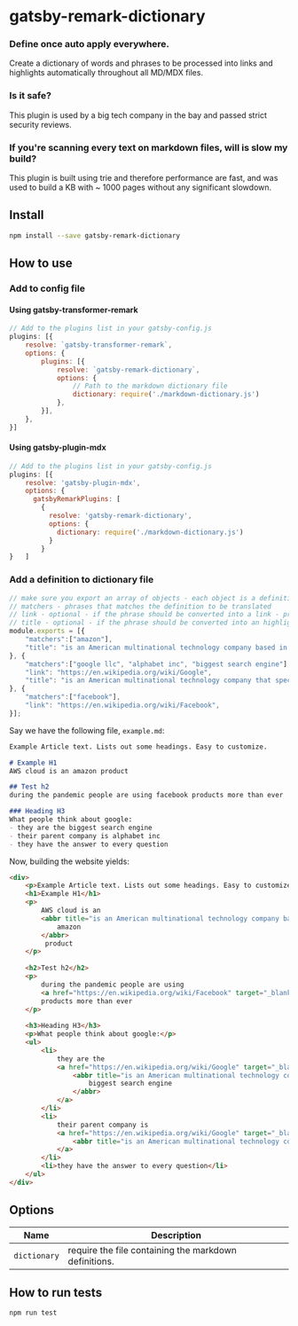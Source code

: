 
# gatsby-remark-dictionary

### Define once auto apply everywhere. 
Create a dictionary of words and phrases to be processed into links and highlights automatically throughout all MD/MDX files.

### Is it safe?
This plugin is used by a big tech company in the bay and passed strict security reviews.

### If you're scanning every text on markdown files, will is slow my build?
This plugin is built using trie and therefore performance are fast, and was used to build a KB with ~ 1000 pages without any significant slowdown.

## Install

```sh
npm install --save gatsby-remark-dictionary
```

## How to use

### Add to config file
#### Using gatsby-transformer-remark
```javascript 
// Add to the plugins list in your gatsby-config.js
plugins: [{
    resolve: `gatsby-transformer-remark`,
    options: {
        plugins: [{
            resolve: `gatsby-remark-dictionary`,
            options: {
                // Path to the markdown dictionary file
                dictionary: require('./markdown-dictionary.js')
            },
        }],
    },
}]
```

#### Using gatsby-plugin-mdx
```javascript 
// Add to the plugins list in your gatsby-config.js
plugins: [{
    resolve: 'gatsby-plugin-mdx',
    options: {
      gatsbyRemarkPlugins: [
        {
          resolve: 'gatsby-remark-dictionary',
          options: {
            dictionary: require('./markdown-dictionary.js')
          }
        }
}   ]
```

### Add a definition to dictionary file

```javascript
// make sure you export an array of objects - each object is a definition containing
// matchers - phrases that matches the definition to be translated
// link - optional - if the phrase should be converted into a link - provide the URL for the link
// title - optional - if the phrase should be converted into an highlighter, provide the text to be presented when hovered.
module.exports = [{
    "matchers":["amazon"],
    "title": "is an American multinational technology company based in Seattle, Washington, which focuses on e-commerce, cloud computing, digital streaming, and artificial intelligence"
}, {
    "matchers":["google llc", "alphabet inc", "biggest search engine"],
    "link": "https://en.wikipedia.org/wiki/Google",
    "title": "is an American multinational technology company that specializes in Internet-related services and products"
}, {
    "matchers":["facebook"],
    "link": "https://en.wikipedia.org/wiki/Facebook",
}];
```

Say we have the following file, `example.md`:

```markdown
Example Article text. Lists out some headings. Easy to customize.

# Example H1
AWS cloud is an amazon product

## Test h2
during the pandemic people are using facebook products more than ever

### Heading H3
What people think about google:
- they are the biggest search engine
- their parent company is alphabet inc
- they have the answer to every question

```

Now, building the website yields:

```html
<div>
    <p>Example Article text. Lists out some headings. Easy to customize.</p>
    <h1>Example H1</h1>
    <p>
        AWS cloud is an
        <abbr title="is an American multinational technology company based in Seattle, Washington, which focuses on e-commerce, cloud computing, digital streaming, and artificial intelligence">
            amazon
        </abbr>
         product
    </p>
    
    <h2>Test h2</h2>
    <p>
        during the pandemic people are using
        <a href="https://en.wikipedia.org/wiki/Facebook" target="_blank" rel="noopener noreferrer">facebook</a> 
        products more than ever
    </p>
    
    <h3>Heading H3</h3>
    <p>What people think about google:</p>
    <ul>
        <li>
            they are the
            <a href="https://en.wikipedia.org/wiki/Google" target="_blank" rel="noopener noreferrer">
                <abbr title="is an American multinational technology company that specializes in Internet-related services and products">
                    biggest search engine
                </abbr>
            </a>    
        </li>
        <li>
            their parent company is 
            <a href="https://en.wikipedia.org/wiki/Google" target="_blank" rel="noopener noreferrer">
                <abbr title="is an American multinational technology company that specializes in Internet-related services and products">alphabet inc</abbr>
            </a>
        </li>
        <li>they have the answer to every question</li>
    </ul>
</div>
```

## Options

| Name                    | Description                                                                                                                                                                                                                                                                                                                                                                                                                                                                                                                                                                                                                        |
| ----------------------- | ---------------------------------------------------------------------------------------------------------------------------------------------------------------------------------------------------------------------------------------------------------------------------------------------------------------------------------------------------------------------------------------------------------------------------------------------------------------------------------------------------------------------------------------------------------------------------------------------------------------------------------- |
| `dictionary`              | require the file containing the markdown definitions.


## How to run tests

```sh
npm run test
```